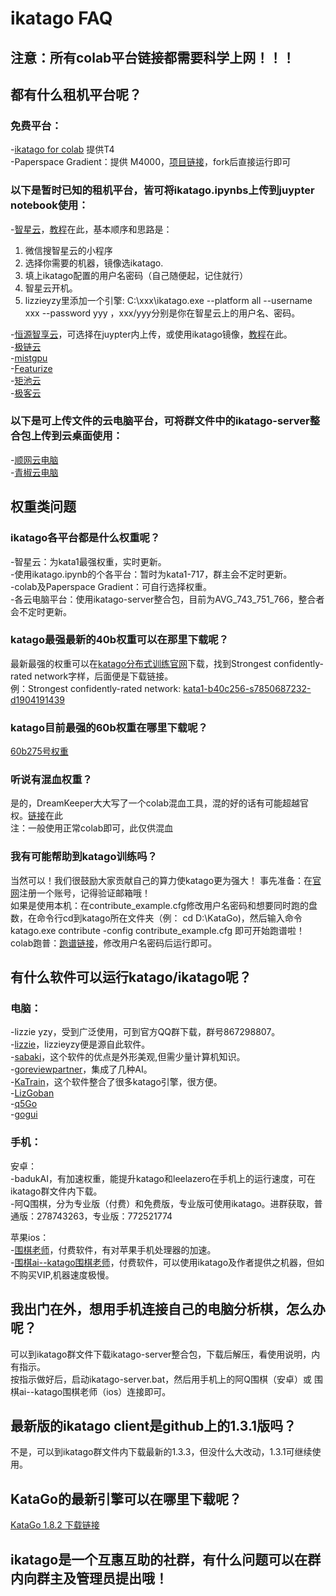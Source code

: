 # ikatago FAQ

## 注意：所有colab平台链接都需要科学上网！！！

## 都有什么租机平台呢？

### 免费平台：

-[ikatago for colab](https://colab.research.google.com/drive/1BT4GAlHC1p0gEtujp3EtAYgFSPIjLzxs?usp=sharing
) 提供T4  
-Paperspace Gradient：提供 M4000，[项目链接](https://console.paperspace.com/tefri7r9s/notebook/rv38dxdi1218c50?file=ikatago_for_gradient.ipynb)，fork后直接运行即可

### 以下是暂时已知的租机平台，皆可将ikatago.ipynbs上传到juypter notebook使用：

-[智星云](http://www.ai-galaxy.cn/)，[教程](https://mp.weixin.qq.com/s/QM1VRKROSutr8cQq1lstAA)在此，基本顺序和思路是：  
1. 微信搜智星云的小程序  
2. 选择你需要的机器，镜像选ikatago.  
3. 填上ikatago配置的用户名密码（自己随便起，记住就行）  
4. 智星云开机。  
5. lizzieyzy里添加一个引擎: C:\xxx\ikatago.exe --platform all --username xxx --password yyy ，xxx/yyy分别是你在智星云上的用户名、密码。  

-[恒源智享云](https://gpushare.com/)，可选择在juypter内上传，或使用ikatago镜像，[教程](https://gpushare.com/docs/best_practices/ikatago/)在此。  
-[极链云](https://cloud.videojj.com/)  
-[mistgpu](https://mistgpu.com/)  
-[Featurize](https://featurize.cn/)  
-[矩池云](https://www.matpool.com/)  
-[极客云](https://www.jikecloud.net/)  

### 以下是可上传文件的云电脑平台，可将群文件中的ikatago-server整合包上传到云桌面使用：

-[顺网云电脑](https://cpc.icloud.cn/)  
-[青椒云电脑](https://www.qingjiaocloud.com/)

## 权重类问题

### ikatago各平台都是什么权重呢？

-智星云：为kata1最强权重，实时更新。  
-使用ikatago.ipynb的个各平台：暂时为kata1-717，群主会不定时更新。  
-colab及Paperspace Gradient：可自行选择权重。  
-各云电脑平台：使用ikatago-server整合包，目前为AVG_743_751_766，整合者会不定时更新。

### katago最强最新的40b权重可以在那里下载呢？

最新最强的权重可以在[katago分布式训练官网](https://katagotraining.org/)下载，找到Strongest confidently-rated network字样，后面便是下载链接。  
例：Strongest confidently-rated network: [kata1-b40c256-s7850687232-d1904191439](https://media.katagotraining.org/uploaded/networks/models/kata1/kata1-b40c256-s7850687232-d1904191439.bin.gz)

### katago目前最强的60b权重在哪里下载呢？

[60b275号权重](http://media.katagotraining.org/uploaded/networks/models/kata1-extra/kata1-b60c320-s2751390208-d1889552932.bin.gz)

### 听说有混血权重？

是的，DreamKeeper大大写了一个colab混血工具，混的好的话有可能超越官权。[链接](https://colab.research.google.com/drive/116DUPlzw6JQvB4-kqrbvk0ad50-QcSJL#scrollTo=nPaa2KJt8Kyn)在此  
注：一般使用正常colab即可，此仅供混血

### 我有可能帮助到katago训练吗？

当然可以！我们很鼓励大家贡献自己的算力使katago更为强大！
事先准备：在[官网](https://katagotraining.org/)注册一个账号，记得验证邮箱哦！  
如果是使用本机：在contribute_example.cfg修改用户名密码和想要同时跑的盘数，在命令行cd到katago所在文件夹（例： cd D:\KataGo)，然后输入命令 katago.exe contribute -config contribute_example.cfg 即可开始跑谱啦！  
colab跑普：[跑谱链接](https://colab.research.google.com/drive/1cxg1m2Dx-jReCGrMAAoE9mpCmlfBINTy?usp=sharing#scrollTo=cr_mVMzXi4KM)，修改用户名密码后运行即可。

## 有什么软件可以运行katago/ikatago呢？

### 电脑：

-lizzie yzy，受到广泛使用，可到官方QQ群下载，群号867298807。  
-[lizzie](https://github.com/featurecat/lizzie)，lizzieyzy便是源自此软件。  
-[sabaki](https://github.com/SabakiHQ/Sabaki)，这个软件的优点是外形美观,但需少量计算机知识。  
-[goreviewpartner](https://github.com/pnprog/goreviewpartner)，集成了几种AI。  
-[KaTrain](https://github.com/sanderland/katrain)，这个软件整合了很多katago引擎，很方便。  
-[LizGoban](https://github.com/kaorahi/lizgoban)  
-[q5Go](https://github.com/bernds/q5Go)  
-[gogui](https://github.com/Remi-Coulom/gogui) 

### 手机：

安卓：  
-badukAI，有加速权重，能提升katago和leelazero在手机上的运行速度，可在ikatago群文件内下载。   
-阿Q围棋，分为专业版（付费）和免费版，专业版可使用ikatago。进群获取，普通版：278743263，专业版：772521774  
  
苹果ios：  
-[围棋老师](https://apps.apple.com/us/app/%E5%9B%B4%E6%A3%8B%E8%80%81%E5%B8%88/id1442035374?l=zh)，付费软件，有对苹果手机处理器的加速。  
-[围棋ai--katago围棋老师](https://apps.apple.com/cn/app/%E5%9B%B4%E6%A3%8Bkatago-%E4%BA%BA%E5%B7%A5%E6%99%BA%E8%83%BD%E5%9B%B4%E6%A3%8B%E8%80%81%E5%B8%88/id1509047602)，付费软件，可以使用ikatago及作者提供之机器，但如不购买VIP,机器速度极慢。

## 我出门在外，想用手机连接自己的电脑分析棋，怎么办呢？

可以到ikatago群文件下载ikatago-server整合包，下载后解压，看使用说明，内有指示。  
按指示做好后，启动ikatago-server.bat，然后用手机上的阿Q围棋（安卓）或 围棋ai--katago围棋老师（ios）连接即可。

## 最新版的ikatago client是github上的1.3.1版吗？

不是，可以到ikatago群文件内下载最新的1.3.3，但没什么大改动，1.3.1可继续使用。

## KataGo的最新引擎可以在哪里下载呢？

[KataGo 1.8.2 下载链接](https://github.com/lightvector/KataGo/releases/tag/v1.8.2)

## ikatago是一个互惠互助的社群，有什么问题可以在群内向群主及管理员提出哦！
